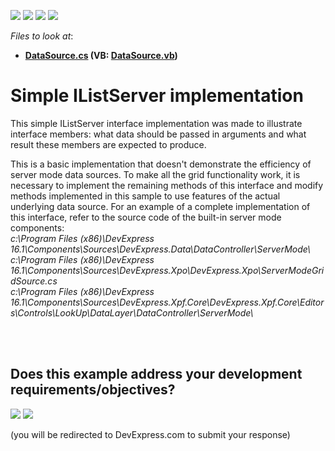 <!-- default badges list -->
![](https://img.shields.io/endpoint?url=https://codecentral.devexpress.com/api/v1/VersionRange/128583044/16.2.3%2B)
[![](https://img.shields.io/badge/Open_in_DevExpress_Support_Center-FF7200?style=flat-square&logo=DevExpress&logoColor=white)](https://supportcenter.devexpress.com/ticket/details/E1307)
[![](https://img.shields.io/badge/📖_How_to_use_DevExpress_Examples-e9f6fc?style=flat-square)](https://docs.devexpress.com/GeneralInformation/403183)
[![](https://img.shields.io/badge/💬_Leave_Feedback-feecdd?style=flat-square)](#does-this-example-address-your-development-requirementsobjectives)
<!-- default badges end -->
<!-- default file list -->
*Files to look at*:

* **[DataSource.cs](./CS/SimpleIListServer/DataSource.cs) (VB: [DataSource.vb](./VB/SimpleIListServer/DataSource.vb))**
<!-- default file list end -->
# Simple IListServer implementation


<p>This simple IListServer interface implementation was made to illustrate interface members: what data should be passed in arguments and what result these members are expected to produce.</p>
<p>This is a basic implementation that doesn't demonstrate the efficiency of server mode data sources. To make all the grid functionality work, it is necessary to implement the remaining methods of this interface and modify methods implemented in this sample to use features of the actual underlying data source. For an example of a complete implementation of this interface, refer to the source code of the built-in server mode components:<br><em>c:\Program Files (x86)\DevExpress 16.1\Components\Sources\DevExpress.Data\DataController\ServerMode\</em><br><em>c:\Program Files (x86)\DevExpress 16.1\Components\Sources\DevExpress.Xpo\DevExpress.Xpo\ServerModeGridSource.cs</em><br><em>c:\Program Files (x86)\DevExpress 16.1\Components\Sources\DevExpress.Xpf.Core\DevExpress.Xpf.Core\Editors\Controls\LookUp\DataLayer\DataController\ServerMode\</em><br><br></p>

<br/>


<!-- feedback -->
## Does this example address your development requirements/objectives?

[<img src="https://www.devexpress.com/support/examples/i/yes-button.svg"/>](https://www.devexpress.com/support/examples/survey.xml?utm_source=github&utm_campaign=XDL_simple-ilistserver-implementation-e1307&~~~was_helpful=yes) [<img src="https://www.devexpress.com/support/examples/i/no-button.svg"/>](https://www.devexpress.com/support/examples/survey.xml?utm_source=github&utm_campaign=XDL_simple-ilistserver-implementation-e1307&~~~was_helpful=no)

(you will be redirected to DevExpress.com to submit your response)
<!-- feedback end -->
